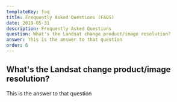 ```yaml
---
templateKey: faq
title: Frequently Asked Questions (FAQS)
date: 2019-05-31
description: Frequently Asked Questions
question: What's the Landsat change product/image resolution?
answer: This is the answer to that question
order: 6
---
```


## What's the Landsat change product/image resolution?

This is the answer to that question
